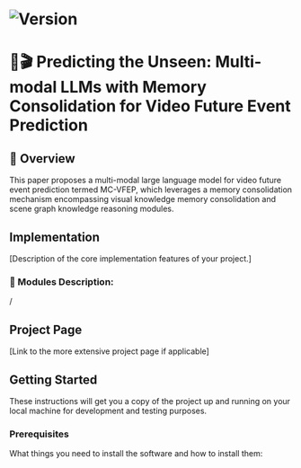 # ![Version](https://img.shields.io/badge/version-1.0.0-blue.svg) 

# 🔗🎬 Predicting the Unseen: Multi-modal LLMs with Memory Consolidation for Video Future Event Prediction

## 🔎 Overview 
This paper proposes a multi-modal large language model for video future event prediction termed MC-VFEP, which leverages a memory consolidation mechanism encompassing visual knowledge memory consolidation and scene graph knowledge reasoning modules.

## Implementation
[Description of the core implementation features of your project.]

### 📝 Modules Description:
/

## Project Page
[Link to the more extensive project page if applicable]

## Getting Started
These instructions will get you a copy of the project up and running on your local machine for development and testing purposes.

### Prerequisites
What things you need to install the software and how to install them:
